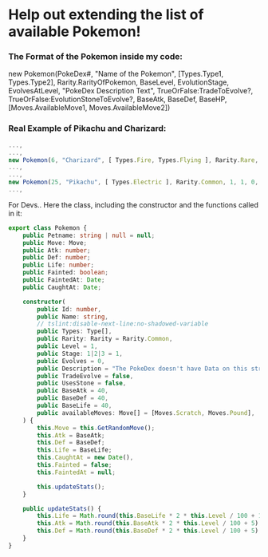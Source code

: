 # Help out extending the list of available Pokemon!

### The Format of the Pokemon inside my code:
new Pokemon(PokeDex#, "Name of the Pokemon", [Types.Type1, Types.Type2], Rarity.RarityOfPokemon, BaseLevel, EvolutionStage, EvolvesAtLevel, "PokeDex Description Text", TrueOrFalse:TradeToEvolve?, TrueOrFalse:EvolutionStoneToEvolve?, BaseAtk, BaseDef, BaseHP, [Moves.AvailableMove1, Moves.AvailableMove2])

### Real Example of Pikachu and Charizard:
``` typescript
...,
...,
new Pokemon(6, "Charizard", [ Types.Fire, Types.Flying ], Rarity.Rare, 1, 3, 0, "Spits fire that is hot enough to melt boulders. Known to cause forest fires unintentionally.", false, false, 84, 78, 78, [ Moves.FlareBlitz, Moves.HeatWave, Moves.DragonClaw, Moves.ShadowClaw, Moves.AirSlash, Moves.Scratch, Moves.Growl, Moves.Ember, Moves.Smokescreen, Moves.Ember, Moves.Smokescreen, Moves.DragonRage, Moves.ScaryFace, Moves.FireFang, Moves.FlameBurst, Moves.WingAttack, Moves.Slash, Moves.Flamethrower, Moves.FireSpin, Moves.Inferno, Moves.HeatWave, Moves.FlareBlitz, Moves.AirCutter, Moves.AncientPower, Moves.BeatUp, Moves.BellyDrum, Moves.Bite, Moves.Counter, Moves.Crunch, Moves.DragonDance, Moves.DragonPulse, Moves.DragonRush, Moves.FlareBlitz, Moves.FocusPunch, Moves.MetalClaw, Moves.Outrage ]),
...,
...,
new Pokemon(25, "Pikachu", [ Types.Electric ], Rarity.Common, 1, 1, 0, "When several of these Pokémon gather, their electricity could build and cause lightning storms.", false, true, 55, 40, 35, [ Moves.TailWhip, Moves.ThunderShock, Moves.Growl, Moves.PlayNice, Moves.QuickAttack, Moves.ThunderWave, Moves.ElectroBall, Moves.DoubleTeam, Moves.Nuzzle, Moves.Slam, Moves.Thunderbolt, Moves.Feint, Moves.Agility, Moves.Discharge, Moves.LightScreen, Moves.Thunder, Moves.Bestow, Moves.Bide, Moves.Charge, Moves.DisarmingVoice, Moves.DoubleSlap, Moves.Encore, Moves.Endure, Moves.FakeOut, Moves.Flail, Moves.LuckyChant, Moves.Present, Moves.Reversal, Moves.ThunderPunch, Moves.Tickle, Moves.Wish, Moves.VoltTackle ]),
...,
```



For Devs.. Here the class, including the constructor and the functions called in it:
```typescript
export class Pokemon {
    public Petname: string | null = null;
    public Move: Move;
    public Atk: number;
    public Def: number;
    public Life: number;
    public Fainted: boolean;
    public FaintedAt: Date;
    public CaughtAt: Date;

    constructor(
        public Id: number,
        public Name: string,
        // tslint:disable-next-line:no-shadowed-variable
        public Types: Type[],
        public Rarity: Rarity = Rarity.Common,
        public Level = 1,
        public Stage: 1|2|3 = 1,
        public Evolves = 0,
        public Description = "The PokeDex doesn't have Data on this strange unknown Pokemon... Have you maybe found a new type of Pokemon?",
        public TradeEvolve = false,
        public UsesStone = false,
        public BaseAtk = 40,
        public BaseDef = 40,
        public BaseLife = 40,
        public availableMoves: Move[] = [Moves.Scratch, Moves.Pound],
    ) {
        this.Move = this.GetRandomMove();
        this.Atk = BaseAtk;
        this.Def = BaseDef;
        this.Life = BaseLife;
        this.CaughtAt = new Date(),
        this.Fainted = false;
        this.FaintedAt = null;

        this.updateStats();
    }

    public updateStats() {
        this.Life = Math.round(this.BaseLife * 2 * this.Level / 100 + 10 + this.Level);
        this.Atk = Math.round(this.BaseAtk * 2 * this.Level / 100 + 5);
        this.Def = Math.round(this.BaseDef * 2 * this.Level / 100 + 5);
    }
}
```